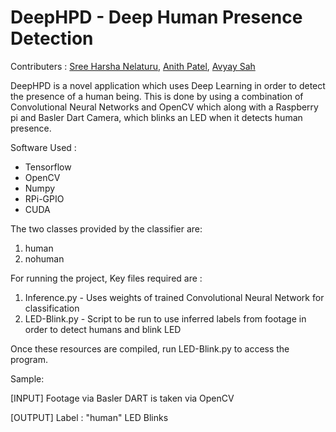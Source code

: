 # DeepHPD - Deep Human Presence Detection

Contributers : [Sree Harsha Nelaturu](https://github.com/TheBigFundamental), [Anith Patel](https://github.com/anithp), [Avyay Sah](https://github.com/avyay1997)

DeepHPD is a novel application which uses Deep Learning in order to detect the presence of a human being. This is done by using a combination of Convolutional Neural Networks and OpenCV which along with a Raspberry pi and Basler Dart Camera, which blinks an LED when it detects human presence.



Software Used : 
<ul>
<li> Tensorflow
<li> OpenCV
<li> Numpy
<li> RPi-GPIO
<li> CUDA
</ul>

The two classes provided by the classifier are:
<ol>
<li> human
<li> nohuman
</ol>
For running the project,
Key files required are :
<ol>
<li> Inference.py - Uses weights of trained Convolutional Neural Network for classification
<li> LED-Blink.py - Script to be run to use inferred labels from footage in order to detect humans and blink LED
</ol>
Once these resources are compiled, run LED-Blink.py to access the program.

Sample:

[INPUT]
Footage via Basler DART is taken via OpenCV

[OUTPUT]
Label : "human"
LED Blinks
